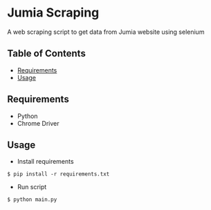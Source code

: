 # Jumia Scraping
A web scraping script to get data from Jumia website using selenium 

## Table of Contents
- [Requirements](#Requirements)
- [Usage](#Usage)

## Requirements
- Python
- Chrome Driver

## Usage
- Install requirements

`$ pip install -r requirements.txt`

- Run script

`$ python main.py`